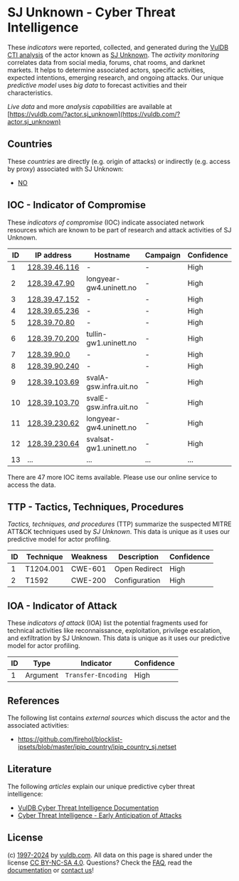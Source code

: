 # SJ Unknown - Cyber Threat Intelligence

These _indicators_ were reported, collected, and generated during the [VulDB CTI analysis](https://vuldb.com/?kb.cti) of the actor known as [SJ Unknown](https://vuldb.com/?actor.sj_unknown). The _activity monitoring_ correlates data from social media, forums, chat rooms, and darknet markets. It helps to determine associated actors, specific activities, expected intentions, emerging research, and ongoing attacks. Our unique _predictive model_ uses _big data_ to forecast activities and their characteristics.

_Live data_ and more _analysis capabilities_ are available at [https://vuldb.com/?actor.sj_unknown](https://vuldb.com/?actor.sj_unknown)

## Countries

These _countries_ are directly (e.g. origin of attacks) or indirectly (e.g. access by proxy) associated with SJ Unknown:

* [NO](https://vuldb.com/?country.no)

## IOC - Indicator of Compromise

These _indicators of compromise_ (IOC) indicate associated network resources which are known to be part of research and attack activities of SJ Unknown.

ID | IP address | Hostname | Campaign | Confidence
-- | ---------- | -------- | -------- | ----------
1 | [128.39.46.116](https://vuldb.com/?ip.128.39.46.116) | - | - | High
2 | [128.39.47.90](https://vuldb.com/?ip.128.39.47.90) | longyear-gw4.uninett.no | - | High
3 | [128.39.47.152](https://vuldb.com/?ip.128.39.47.152) | - | - | High
4 | [128.39.65.236](https://vuldb.com/?ip.128.39.65.236) | - | - | High
5 | [128.39.70.80](https://vuldb.com/?ip.128.39.70.80) | - | - | High
6 | [128.39.70.200](https://vuldb.com/?ip.128.39.70.200) | tullin-gw1.uninett.no | - | High
7 | [128.39.90.0](https://vuldb.com/?ip.128.39.90.0) | - | - | High
8 | [128.39.90.240](https://vuldb.com/?ip.128.39.90.240) | - | - | High
9 | [128.39.103.69](https://vuldb.com/?ip.128.39.103.69) | svalA-gsw.infra.uit.no | - | High
10 | [128.39.103.70](https://vuldb.com/?ip.128.39.103.70) | svalE-gsw.infra.uit.no | - | High
11 | [128.39.230.62](https://vuldb.com/?ip.128.39.230.62) | longyear-gw4.uninett.no | - | High
12 | [128.39.230.64](https://vuldb.com/?ip.128.39.230.64) | svalsat-gw1.uninett.no | - | High
13 | ... | ... | ... | ...

There are 47 more IOC items available. Please use our online service to access the data.

## TTP - Tactics, Techniques, Procedures

_Tactics, techniques, and procedures_ (TTP) summarize the suspected MITRE ATT&CK techniques used by _SJ Unknown_. This data is unique as it uses our predictive model for actor profiling.

ID | Technique | Weakness | Description | Confidence
-- | --------- | -------- | ----------- | ----------
1 | T1204.001 | CWE-601 | Open Redirect | High
2 | T1592 | CWE-200 | Configuration | High

## IOA - Indicator of Attack

These _indicators of attack_ (IOA) list the potential fragments used for technical activities like reconnaissance, exploitation, privilege escalation, and exfiltration by SJ Unknown. This data is unique as it uses our predictive model for actor profiling.

ID | Type | Indicator | Confidence
-- | ---- | --------- | ----------
1 | Argument | `Transfer-Encoding` | High

## References

The following list contains _external sources_ which discuss the actor and the associated activities:

* https://github.com/firehol/blocklist-ipsets/blob/master/ipip_country/ipip_country_sj.netset

## Literature

The following _articles_ explain our unique predictive cyber threat intelligence:

* [VulDB Cyber Threat Intelligence Documentation](https://vuldb.com/?kb.cti)
* [Cyber Threat Intelligence - Early Anticipation of Attacks](https://www.scip.ch/en/?labs.20201022)

## License

(c) [1997-2024](https://vuldb.com/?kb.changelog) by [vuldb.com](https://vuldb.com/?kb.about). All data on this page is shared under the license [CC BY-NC-SA 4.0](https://creativecommons.org/licenses/by-nc-sa/4.0/). Questions? Check the [FAQ](https://vuldb.com/?kb.faq), read the [documentation](https://vuldb.com/?kb) or [contact us](https://vuldb.com/?contact)!
